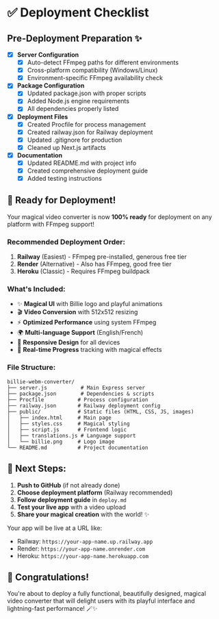# ✅ Deployment Checklist

## Pre-Deployment Preparation ✨

- [x] **Server Configuration**
  - [x] Auto-detect FFmpeg paths for different environments
  - [x] Cross-platform compatibility (Windows/Linux)
  - [x] Environment-specific FFmpeg availability check

- [x] **Package Configuration**
  - [x] Updated package.json with proper scripts
  - [x] Added Node.js engine requirements
  - [x] All dependencies properly listed

- [x] **Deployment Files**
  - [x] Created Procfile for process management
  - [x] Created railway.json for Railway deployment
  - [x] Updated .gitignore for production
  - [x] Cleaned up Next.js artifacts

- [x] **Documentation**
  - [x] Updated README.md with project info
  - [x] Created comprehensive deployment guide
  - [x] Added testing instructions

## 🚀 Ready for Deployment!

Your magical video converter is now **100% ready** for deployment on any platform with FFmpeg support!

### Recommended Deployment Order:

1. **Railway** (Easiest) - FFmpeg pre-installed, generous free tier
2. **Render** (Alternative) - Also has FFmpeg, good free tier  
3. **Heroku** (Classic) - Requires FFmpeg buildpack

### What's Included:

- ✨ **Magical UI** with Billie logo and playful animations
- 🎬 **Video Conversion** with 512x512 resizing
- ⚡ **Optimized Performance** using system FFmpeg
- 🌍 **Multi-language Support** (English/French)
- 📱 **Responsive Design** for all devices
- 🔄 **Real-time Progress** tracking with magical effects

### File Structure:
```
billie-webm-converter/
├── server.js           # Main Express server
├── package.json        # Dependencies & scripts
├── Procfile           # Process configuration
├── railway.json       # Railway deployment config
├── public/            # Static files (HTML, CSS, JS, images)
│   ├── index.html     # Main page
│   ├── styles.css     # Magical styling
│   ├── script.js      # Frontend logic
│   ├── translations.js # Language support
│   └── billie.png     # Logo image
└── README.md          # Project documentation
```

## 🎯 Next Steps:

1. **Push to GitHub** (if not already done)
2. **Choose deployment platform** (Railway recommended)
3. **Follow deployment guide** in `deploy.md`
4. **Test your live app** with a video upload
5. **Share your magical creation** with the world! ✨

Your app will be live at a URL like:
- Railway: `https://your-app-name.up.railway.app`
- Render: `https://your-app-name.onrender.com`
- Heroku: `https://your-app-name.herokuapp.com`

## 🎉 Congratulations!

You're about to deploy a fully functional, beautifully designed, magical video converter that will delight users with its playful interface and lightning-fast performance! 🪄✨
